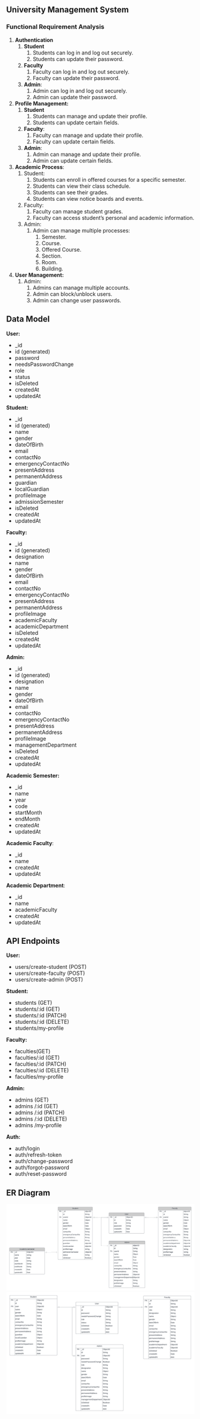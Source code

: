 ## University Management System

### Functional Requirement Analysis

1. **Authentication**
   1. **Student**
      1. Students can log in and log out securely.
      2. Students can update their password.
   2. **Faculty**
      1. Faculty can log in and log out securely.
      2. Faculty can update their password.
   3. **Admin**:
      1. Admin can log in and log out securely.
      2. Admin can update their password.
2. **Profile Management:**
   1. **Student**
      1. Students can manage and update their profile.
      2. Students can update certain fields.
   2. **Faculty**:
      1. Faculty can manage and update their profile.
      2. Faculty can update certain fields.
   3. **Admin**:
      1. Admin can manage and update their profile.
      2. Admin can update certain fields.
3. **Academic Process**:
   1. Student:
      1. Students can enroll in offered courses for a specific semester.
      2. Students can view their class schedule.
      3. Students can see their grades.
      4. Students can view notice boards and events.
   2. Faculty:
      1. Faculty can manage student grades.
      2. Faculty can access student’s personal and academic information.
   3. Admin:
      1. Admin can manage multiple processes:
         1. Semester.
         2. Course.
         3. Offered Course.
         4. Section.
         5. Room.
         6. Building.
4. **User Management:**
   1. Admin:
      1. Admins can manage multiple accounts.
      2. Admin can block/unblock users.
      3. Admin can change user passwords.

## **Data Model**

**User:**

- \_id
- id (generated)
- password
- needsPasswordChange
- role
- status
- isDeleted
- createdAt
- updatedAt

**Student:**

- \_id
- id (generated)
- name
- gender
- dateOfBirth
- email
- contactNo
- emergencyContactNo
- presentAddress
- permanentAddress
- guardian
- localGuardian
- profileImage
- admissionSemester
- isDeleted
- createdAt
- updatedAt

**Faculty:**

- \_id
- id (generated)
- designation
- name
- gender
- dateOfBirth
- email
- contactNo
- emergencyContactNo
- presentAddress
- permanentAddress
- profileImage
- academicFaculty
- academicDepartment
- isDeleted
- createdAt
- updatedAt

**Admin:**

- \_id
- id (generated)
- designation
- name
- gender
- dateOfBirth
- email
- contactNo
- emergencyContactNo
- presentAddress
- permanentAddress
- profileImage
- managementDepartment
- isDeleted
- createdAt
- updatedAt

**Academic Semester:**

- \_id
- name
- year
- code
- startMonth
- endMonth
- createdAt
- updatedAt

**Academic Faculty**:

- \_id
- name
- createdAt
- updatedAt

**Academic Department**:

- \_id
- name
- academicFaculty
- createdAt
- updatedAt

## **API Endpoints**

**User:**

- users/create-student (POST)
- users/create-faculty (POST)
- users/create-admin (POST)

**Student:**

- students (GET)
- students/:id (GET)
- students/:id (PATCH)
- students/:id (DELETE)
- students/my-profile

**Faculty:**

- faculties(GET)
- faculties/:id (GET)
- faculties/:id (PATCH)
- faculties/:id (DELETE)
- faculties/my-profile

**Admin:**

- admins (GET)
- admins /:id (GET)
- admins /:id (PATCH)
- admins /:id (DELETE)
- admins /my-profile

**Auth:**

- auth/login
- auth/refresh-token
- auth/change-password
- auth/forgot-password
- auth/reset-password

## ER Diagram

![ER Diagram](https://raw.githubusercontent.com/Apollo-Level2-Web-Dev/Level2-Batch-3-PH-university-server/part-2/ER_Diagram2.png)
![ER Diagram](https://raw.githubusercontent.com/Apollo-Level2-Web-Dev/Level2-Batch-3-PH-university-server/part-1/ER_Diagram.png)

<!-- New topic => What Is Error Handling -->
